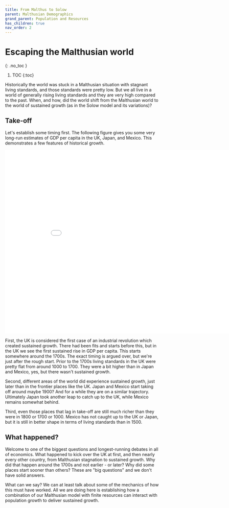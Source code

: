 ```yaml
---
title: From Malthus to Solow
parent: Malthusian Demographics
grand_parent: Population and Resources
has_children: true
nav_order: 2
---
```


# Escaping the Malthusian world
{: .no_toc }

1. TOC 
{:toc}

Historically the world was stuck in a Malthusian situation with stagnant living standards, and those standards were pretty low. But we all live in a world of generally rising living standards and they are very high compared to the past. When, and how, did the world shift from the Malthusian world to the world of sustained growth (as in the Solow model and its variations)?

## Take-off
Let's establish some timing first. The following figure gives you some very long-run estimates of GDP per capita in the UK, Japan, and Mexico. This demonstrates a few features of historical growth.

<iframe width="900" height="600" frameborder="0" scrolling="no" src=".../plotly/mad-longrun-ir.html"></iframe>

First, the UK is considered the first case of an industrial revolution which created sustained growth. There had been fits and starts before this, but in the UK we see the first sustained rise in GDP per capita. This starts somewhere around the 1700s. The exact timing is argued over, but we're just after the rough start. Prior to the 1700s living standards in the UK  were pretty flat from around 1000 to 1700. They were a bit higher than in Japan and Mexico, yes, but there wasn't sustained growth.

Second, different areas of the world did experience sustained growth, just later than in the frontier places like the UK. Japan and Mexico start taking off around maybe 1900? And for a while they are on a similar trajectory. Ultimately Japan took another leap to catch up to the UK, while Mexico remains somewhat behind. 

Third, even those places that lag in take-off are still much richer than they were in 1800 or 1700 or 1000. Mexico has not caught up to the UK or Japan, but it is still in better shape in terms of living standards than in 1500.

## What happened?
Welcome to one of the biggest questions and longest-running debates in all of economics. What happened to kick over the UK at first, and then nearly every other country, from Malthusian stagnation to sustained growth. Why did that happen around the 1700s and not earlier - or later? Why did some places start sooner than others? These are "big questions" and we don't have solid answers.

What can we say? We can at least talk about some of the mechanics of how this must have worked. All we are doing here is establishing how a combination of our Malthusian model with finite resources can interact with population growth to deliver sustained growth.

